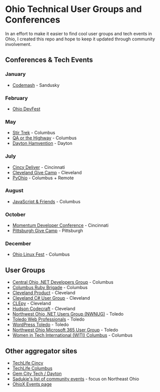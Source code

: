 # Ohio Technical User Groups and Conferences

In an effort to make it easier to find cool user groups and tech events in Ohio, I created this repo and 
hope to keep it updated through community involvement.

## Conferences & Tech Events

### January

* [Codemash](https://codemash.org) - Sandusky

### February

* [Ohio DevFest](https://ohiodevfest.com)

### May

* [Stir Trek](https://stirtrek.com) - Columbus
* [QA or the Highway](https://www.qaorthehwy.com/) - Columbus
* [Dayton Hamvention](https://hamvention.org/) - Dayton

### July

* [Cincy Deliver](https://www.cincydeliver.org) - Cincinnati
* [Cleveland Give Camp](https://www.clevelandgivecamp.org) - Cleveland
* [PyOhio](https://www.pyohio.org/) - Columbus + Remote

### August

* [JavaScript & Friends](https://www.javascriptandfriends.com) - Columbus

### October

* [Momentum Developer Conference](https://momentumdevcon.com/) - Cincinnati
* [Pittsburgh Give Camp](https://www.pghgivecamp.org) - Pittsburgh


### December

* [Ohio Linux Fest](https://olfconference.org/) - Columbus

## User Groups

* [Central Ohio .NET Developers Group](https://www.meetup.com/Central-Ohio-NET-Developers-Group-CONDG/) - Columbus
* [Columbus Ruby Brigade](https://www.columbusrb.com/) - Columbus
* [Cleveland Product](https://www.meetup.com/Cleveland-Product/) - Cleveland
* [Cleveland C# User Group](https://www.meetup.com/cleveland-c-vb-net-user-group/) - Cleveland
* [CLEpy](https://www.clepy.org/) - Cleveland
* [Hudson Codecraft](https://www.meetup.com/Hudson-Codecraft/) - Cleveland
* [Northwest Ohio .NET Users Group (NWNUG)](https://www.meetup.com/NW-NUG/) - Toledo
* [Toledo Web Professionals](https://www.meetup.com/Toledo-Web-Professionals/) - Toledo
* [WordPress Toledo](https://www.meetup.com/WordPressToledo/) - Toledo
* [Northwest Ohio Microsoft 365 User Group](https://www.linkedin.com/groups/4911440/) - Toledo
* [Women in Tech International (WITI) Columbus](https://witi.com/networks/columbus/) - Columbus

## Other aggregator sites

* [TechLife Cincy](https://www.meetup.com/TechLife-Cincinnati/)
* [TechLife Columbus](https://www.techlifecolumbus.com/events/)
* [Gem City Tech / Dayton](https://www.meetup.com/gem-city-tech/)
* [Sadukie's list of community events](https://github.com/sadukie/community) - focus on Northeast Ohio
* [OhioX Events page](https://www.ohiox.org/events)


